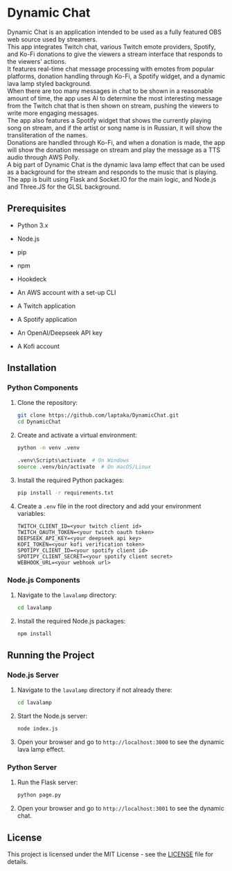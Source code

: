 # Dynamic Chat

Dynamic Chat is an application intended to be used as a fully featured OBS web source used by streamers.\
This app integrates Twitch chat, various Twitch emote providers, Spotify, and Ko-Fi donations to give the viewers a stream interface that responds to the viewers' actions.\
It features real-time chat message processing with emotes from popular platforms, donation handling through Ko-Fi, a Spotify widget, and a dynamic lava lamp styled background.\
When there are too many messages in chat to be shown in a reasonable amount of time, the app uses AI to determine the most interesting message from the Twitch chat that is then shown on stream, pushing the viewers to write more engaging messages.\
The app also features a Spotify widget that shows the currently playing song on stream, and if the artist or song name is in Russian, it will show the transliteration of the names.\
Donations are handled through Ko-Fi, and when a donation is made, the app will show the donation message on stream and play the message as a TTS audio through AWS Polly.\
A big part of Dynamic Chat is the dynamic lava lamp effect that can be used as a background for the stream and responds to the music that is playing.\
The app is built using Flask and Socket.IO for the main logic, and Node.js and Three.JS for the GLSL background.

## Prerequisites

- Python 3.x
- Node.js
- pip
- npm

- Hookdeck
- An AWS account with a set-up CLI
- A Twitch application
- A Spotify application
- An OpenAI/Deepseek API key
- A Kofi account

## Installation

### Python Components

1. Clone the repository:
    ```sh
    git clone https://github.com/laptaka/DynamicChat.git
    cd DynamicChat
    ```

2. Create and activate a virtual environment:
    ```sh
    python -m venv .venv

    .venv\Scripts\activate  # On Windows
    source .venv/bin/activate  # On macOS/Linux
    ```

3. Install the required Python packages:
    ```sh
    pip install -r requirements.txt
    ```

4. Create a `.env` file in the root directory and add your environment variables:
   ```
   TWITCH_CLIENT_ID=<your twitch client id>
   TWITCH_OAUTH_TOKEN=<your twitch oauth token>
   DEEPSEEK_API_KEY=<your deepseek api key>
   KOFI_TOKEN=<your kofi verification token>
   SPOTIPY_CLIENT_ID=<your spotify client id>
   SPOTIPY_CLIENT_SECRET=<your spotify client secret>
   WEBHOOK_URL=<your webhook url>
   ```

### Node.js Components

1. Navigate to the `lavalamp` directory:
    ```sh
    cd lavalamp
    ```

2. Install the required Node.js packages:
    ```sh
    npm install
    ```

## Running the Project
### Node.js Server

1. Navigate to the `lavalamp` directory if not already there:
    ```sh
    cd lavalamp
    ```

2. Start the Node.js server:
    ```sh
    node index.js
    ```
3. Open your browser and go to `http://localhost:3000` to see the dynamic lava lamp effect.

### Python Server

1. Run the Flask server:
    ```sh
    python page.py
    ```
2. Open your browser and go to `http://localhost:3001` to see the dynamic chat.

## License

This project is licensed under the MIT License - see the [LICENSE](LICENSE) file for details.
